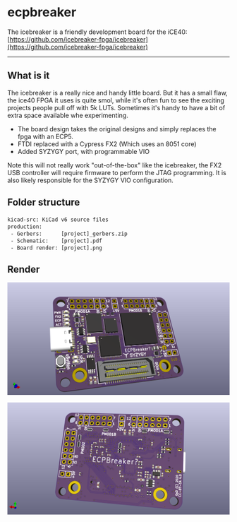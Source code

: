 # ecpbreaker

The icebreaker is a friendly development board for the iCE40: [https://github.com/icebreaker-fpga/icebreaker](https://github.com/icebreaker-fpga/icebreaker)


---

## What is it

The icebreaker is a really nice and handy little board. But it has a small flaw, the ice40 FPGA it uses is quite smol, while it's often fun to see the exciting projects people pull off with 5k LUTs. Sometimes it's handy to have a bit of extra space available whe experimenting.

 - The board design takes the original designs and simply replaces the fpga with an ECP5.
 - FTDI replaced with a Cypress FX2 (Which uses an 8051 core)
 - Added SYZYGY port, with programmable VIO

Note this will not really work "out-of-the-box" like the icebreaker, the FX2 USB controller will require firmware to perform the JTAG programming. It is also likely responsible for the SYZYGY VIO configuration. 

## Folder structure

```
kicad-src: KiCad v6 source files
production:
 - Gerbers:      [project]_gerbers.zip
 - Schematic:    [project].pdf
 - Board render: [project].png
```

## Render

![Render](production/ecpbreaker.png "Render")

![Render](production/ecpbreaker-back.png "Render")